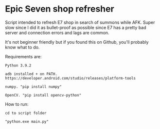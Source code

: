 # Epic Seven shop refresher

Script intended to refresh E7 shop in search of summons while AFK. Super slow since I did it as bullet-proof as possible since E7 has
a pretty bad server and connection errors and lags are common.

It's not beginner friendly but if you found this on Github, you'll probably know what to do. 



Requirements are:

	Python 3.9.2

	adb installed + on PATH. https://developer.android.com/studio/releases/platform-tools

	numpy. "pip install numpy"

	OpenCV. "pip install opencv-python"



How to run:

	cd to script folder

	"python.exe main.py" 
